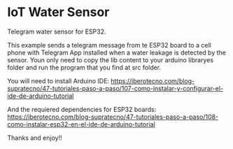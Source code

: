 IoT Water Sensor
=======

Telegram water sensor for ESP32.

This example sends a telegram message from te ESP32 board to a cell phone with Telegram App installed when a water leakage is detected by the sensor. Youn only need to copy the lib content to your arduino libraryes folder and run the program that you find at src folder.

You will need to install Arduino IDE: https://iberotecno.com/blog-supratecno/47-tutoriales-paso-a-paso/107-como-instalar-y-configurar-el-ide-de-arduino-tutorial

And the requiered dependencies for ESP32 boards: https://iberotecno.com/blog-supratecno/47-tutoriales-paso-a-paso/108-como-instalar-esp32-en-el-ide-de-arduino-tutorial

Thanks and enjoy!!
